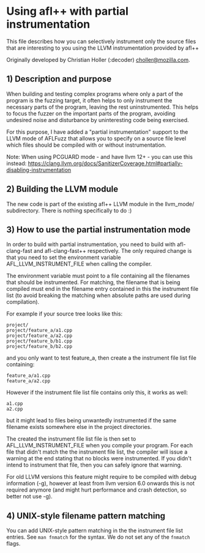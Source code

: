 # Using afl++ with partial instrumentation

  This file describes how you can selectively instrument only the source files
  that are interesting to you using the LLVM instrumentation provided by
  afl++

  Originally developed by Christian Holler (:decoder) <choller@mozilla.com>.

## 1) Description and purpose

When building and testing complex programs where only a part of the program is
the fuzzing target, it often helps to only instrument the necessary parts of
the program, leaving the rest uninstrumented. This helps to focus the fuzzer
on the important parts of the program, avoiding undesired noise and
disturbance by uninteresting code being exercised.

For this purpose, I have added a "partial instrumentation" support to the LLVM
mode of AFLFuzz that allows you to specify on a source file level which files
should be compiled with or without instrumentation.

Note: When using PCGUARD mode - and have llvm 12+ - you can use this instead:
https://clang.llvm.org/docs/SanitizerCoverage.html#partially-disabling-instrumentation

## 2) Building the LLVM module

The new code is part of the existing afl++ LLVM module in the llvm_mode/
subdirectory. There is nothing specifically to do :)


## 3) How to use the partial instrumentation mode

In order to build with partial instrumentation, you need to build with
afl-clang-fast and afl-clang-fast++ respectively. The only required change is
that you need to set the environment variable AFL_LLVM_INSTRUMENT_FILE when calling
the compiler.

The environment variable must point to a file containing all the filenames
that should be instrumented. For matching, the filename that is being compiled
must end in the filename entry contained in this the instrument file list (to avoid breaking
the matching when absolute paths are used during compilation).

For example if your source tree looks like this:

```
project/
project/feature_a/a1.cpp
project/feature_a/a2.cpp
project/feature_b/b1.cpp
project/feature_b/b2.cpp
```

and you only want to test feature_a, then create a the instrument file list file containing:

```
feature_a/a1.cpp
feature_a/a2.cpp
```

However if the instrument file list file contains only this, it works as well:

```
a1.cpp
a2.cpp
```

but it might lead to files being unwantedly instrumented if the same filename
exists somewhere else in the project directories.

The created the instrument file list file is then set to AFL_LLVM_INSTRUMENT_FILE when you compile
your program. For each file that didn't match the the instrument file list, the compiler will
issue a warning at the end stating that no blocks were instrumented. If you
didn't intend to instrument that file, then you can safely ignore that warning.

For old LLVM versions this feature might require to be compiled with debug
information (-g), however at least from llvm version 6.0 onwards this is not
required anymore (and might hurt performance and crash detection, so better not
use -g).

## 4) UNIX-style filename pattern matching
You can add UNIX-style pattern matching in the the instrument file list entries. See `man
fnmatch` for the syntax. We do not set any of the `fnmatch` flags.
